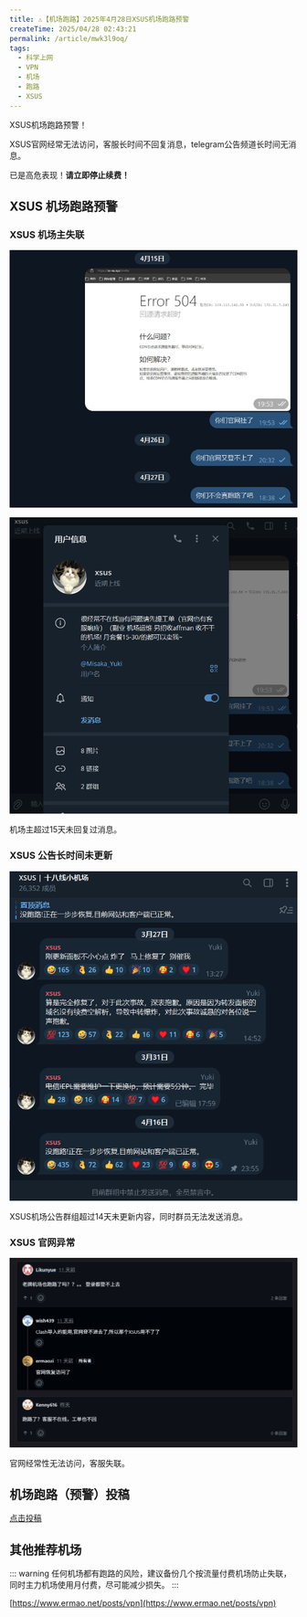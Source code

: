 ```yaml
---
title: ⚠️【机场跑路】2025年4月28日XSUS机场跑路预警
createTime: 2025/04/28 02:43:21
permalink: /article/mwk3l9oq/
tags:
  - 科学上网
  - VPN
  - 机场
  - 跑路
  - XSUS
---
```


XSUS机场跑路预警！

XSUS官网经常无法访问，客服长时间不回复消息，telegram公告频道长时间无消息。

已是高危表现！**请立即停止续费！**

<!-- more -->

## XSUS 机场跑路预警

### XSUS 机场主失联

![XSUS 机场跑路预警](images/机场跑路XSUS/image.png)

![XSUS 机场跑路预警](images/机场跑路XSUS/image-1.png)

机场主超过15天未回复过消息。

### XSUS 公告长时间未更新

![XSUS 机场跑路预警](images/机场跑路XSUS/image-2.png)

XSUS机场公告群组超过14天未更新内容，同时群员无法发送消息。

### XSUS 官网异常

![XSUS 机场跑路预警](images/机场跑路XSUS/image-3.png)

官网经常性无法访问，客服失联。

## 机场跑路（预警）投稿

[点击投稿](https://pyjichang.com/scamvpn/)

## 其他推荐机场

::: warning
任何机场都有跑路的风险，建议备份几个按流量付费机场防止失联，同时主力机场使用月付费，尽可能减少损失。
:::

[https://www.ermao.net/posts/vpn](https://www.ermao.net/posts/vpn)
